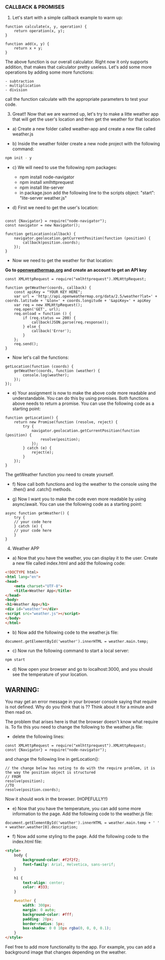### CALLBACK & PROMISES

1) Let's start with a simple callback example to warm up:

```JS
function calculate(x, y, operation) {
    return operation(x, y);
}
```

```JS
function add(x, y) {
    return x + y;
}
```

The above function is our overall calculator. Right now it only supports addition, that makes that calculator pretty
useless.
Let's add some more operations by adding some more functions:

    - subtraction
    - multiplication
    - division

call the function calculate with the appropriate parameters to test your code.

3) Great!! Now that we are warmed up, let's try to make a litte weather app that will get the user's location and then
   get the
   weather for that location

- a) Create a new folder called weather-app and create a new file called weather.js

- b) Inside the weather folder create a new node project with the following command:

```BASH
npm init - y
```

- c) We will need to use the following npm packages:
   - npm install node-navigator
   - npm install xmlhttprequest
   - npm install lite-server
   - in package.json add the following line to the scripts object:
     "start": "lite-server weather.js"

- d) First we need to get the user's location:

```JS

const {Navigator} = require("node-navigator");
const navigator = new Navigator();

function getLocation(callback) {
    navigator.geolocation.getCurrentPosition(function (position) {
        callback(position.coords);
    });
}
```

 - Now we need to get the weather for that location:

**Go to [openweathermap.org](openweathermap.org) and create an account to get an API key**

```JS
const XMLHttpRequest = require("xmlhttprequest").XMLHttpRequest;

function getWeather(coords, callback) {
    const apiKey = "YOUR KEY HERE";
    var url = 'http://api.openweathermap.org/data/2.5/weather?lat=' + coords.latitude + '&lon=' + coords.longitude + '&apiKey=' + apiKey
    var req = new XMLHttpRequest();
    req.open('GET', url);
    req.onload = function () {
        if (req.status == 200) {
            callback(JSON.parse(req.response));
        } else {
            callback('Error');
        }
    };
    req.send();
}
```

- Now let's call the functions:

```JS
getLocation(function (coords) {
    getWeather(coords, function (weather) {
        console.log(weather);
    });
});
```

- e) Your assignment is now to make the above code more readable and understandable. You can do this by using promises.
Both functions above needs to return a promise. You can use the following code as a starting point:

```JS
function getLocation() {
    return new Promise(function (resolve, reject) {
        try {
            navigator.geolocation.getCurrentPosition(function (position) {
                resolve(position);
            });
        } catch (e) {
            reject(e);
        }
    });
}
```

The getWeather function you need to create yourself.

- f) Now call both functions and log the weather to the console using the .then() and .catch() methods.

- g) Now I want you to make the code even more readable by using async/await. You can use the following code as a
   starting point:

```JS
async function getWeather() {
    try {
    // your code here
    } catch (e) {
    // your code here
    }
}
```

4) Weather APP

- a) Now that you have the weather, you can display it to the user. Create a new file called index.html and add the
   following code:

```HTML
<!DOCTYPE html>
<html lang="en">
<head>
    <meta charset="UTF-8">
    <title>Weather App</title>
</head>
<body>
<h1>Weather App</h1>
<div id="weather"></div>
<script src="weather.js"></script>
</body>
</html>
```

- b) Now add the following code to the weather.js file:

```JS
document.getElementById('weather').innerHTML = weather.main.temp;
```


- c) Now run the following command to start a local server:

```BASH 
npm start
```

- d) Now open your browser and go to localhost:3000, and you should see the temperature of your location.

## WARNING:

You may get an error message in your browser console saying that require is not defined. Why do you think that is ??
Think about it for a minute and then read on.



The problem that arises here is that the browser doesn't know what require is. To fix this you need to change the following to the weather.js file:

- delete the following lines:

```JS
const XMLHttpRequest = require("xmlhttprequest").XMLHttpRequest;
const {Navigator} = require("node-navigator");
```

and change the following line in getLocation():

```JS
// the change below has noting to do with the require problem, it is the way the position object is structured
// FROM
resolve(position);
//TO
resolve(position.coords);
``` 

Now it should work in the browser. (HOPEFULLY!!)

- e) Now that you have the temperature, you can add some more information to the page. Add the following code to the
   weather.js file:

```JS
document.getElementById('weather').innerHTML = weather.main.temp + ' ' + weather.weather[0].description;
```


- f) Now add some styling to the page. Add the following code to the index.html file:

```HTML 
<style>
    body {
        background-color: #f2f2f2;
        font-family: Arial, Helvetica, sans-serif;
    }

    h1 {
        text-align: center;
        color: #333;
    }

    #weather {
        width: 300px;
        margin: 0 auto;
        background-color: #fff;
        padding: 20px;
        border-radius: 5px;
        box-shadow: 0 0 10px rgba(0, 0, 0, 0.1);
    }
</style>
```

Feel free to add more functionality to the app. For example, you can add a background image that changes depending on the weather.











